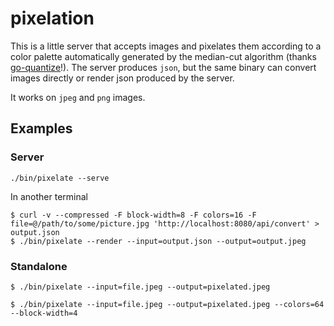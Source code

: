 # pixelation
This is a little server that accepts images and pixelates them according to a color palette automatically
generated by the median-cut algorithm (thanks [go-quantize](https://github.com/ericpauley/go-quantize)!).  The server produces `json`, but the same
binary can convert images directly or render json produced by the server.

It works on `jpeg` and `png` images.

## Examples
### Server
```
./bin/pixelate --serve
```
In another terminal
```
$ curl -v --compressed -F block-width=8 -F colors=16 -F file=@/path/to/some/picture.jpg 'http://localhost:8080/api/convert' > output.json
$ ./bin/pixelate --render --input=output.json --output=output.jpeg
```

### Standalone
```
$ ./bin/pixelate --input=file.jpeg --output=pixelated.jpeg

$ ./bin/pixelate --input=file.jpeg --output=pixelated.jpeg --colors=64 --block-width=4
```
